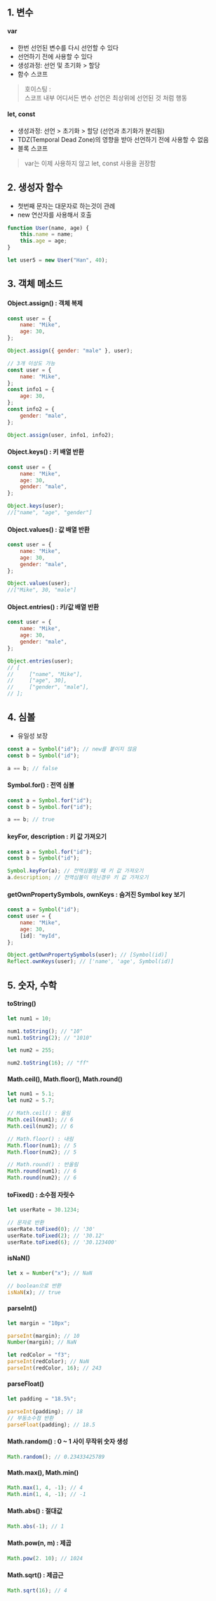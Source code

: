 ## 1. 변수

#### var

-   한번 선언된 변수를 다시 선언할 수 있다
-   선언하기 전에 사용할 수 있다
-   생성과정: 선언 및 초기화 > 할당
-   함수 스코프

> 호이스팅 :<br/>
> 스코프 내부 어디서든 변수 선언은 최상위에 선언된 것 처럼 행동

#### let, const

-   생성과정: 선언 > 초기화 > 할당 (선언과 초기화가 분리됨)
-   TDZ(Temporal Dead Zone)의 영향을 받아 선언하기 전에 사용할 수 없음
-   블록 스코프

> var는 이제 사용하지 않고 let, const 사용을 권장함

## 2. 생성자 함수

-   첫번째 문자는 대문자로 하는것이 관례
-   new 연산자를 사용해서 호출

```javascript
function User(name, age) {
    this.name = name;
    this.age = age;
}

let user5 = new User("Han", 40);
```

## 3. 객체 메소드

#### Object.assign() : 객체 복제

```javascript
const user = {
    name: "Mike",
    age: 30,
};

Object.assign({ gender: "male" }, user);

// 3개 이상도 가능
const user = {
    name: "Mike",
};
const info1 = {
    age: 30,
};
const info2 = {
    gender: "male",
};

Object.assign(user, info1, info2);
```

#### Object.keys() : 키 배열 반환

```javascript
const user = {
    name: "Mike",
    age: 30,
    gender: "male",
};

Object.keys(user);
//["name", "age", "gender"]
```

#### Object.values() : 값 배열 반환

```javascript
const user = {
    name: "Mike",
    age: 30,
    gender: "male",
};

Object.values(user);
//["Mike", 30, "male"]
```

#### Object.entries() : 키/값 배열 반환

```javascript
const user = {
    name: "Mike",
    age: 30,
    gender: "male",
};

Object.entries(user);
// [
//     ["name", "Mike"],
//     ["age", 30],
//     ["gender", "male"],
// ];
```

## 4. 심볼

-   유일성 보장

```javascript
const a = Symbol("id"); // new를 붙이지 않음
const b = Symbol("id");

a == b; // false
```

#### Symbol.for() : 전역 심볼

```javascript
const a = Symbol.for("id");
const b = Symbol.for("id");

a == b; // true
```

#### keyFor, description : 키 값 가져오기

```javascript
const a = Symbol.for("id");
const b = Symbol("id");

Symbol.keyFor(a); // 전역심볼일 때 키 값 가져오기
a.description; // 전역심볼이 아닌경우 키 값 가져오기
```

#### getOwnPropertySymbols, ownKeys : 숨겨진 Symbol key 보기

```javascript
const a = Symbol("id");
const user = {
    name: "Mike",
    age: 30,
    [id]: "myId",
};

Object.getOwnPropertySymbols(user); // [Symbol(id)]
Reflect.ownKeys(user); // ['name', 'age', Symbol(id)]
```

## 5. 숫자, 수학

#### toString()

```javascript
let num1 = 10;

num1.toString(); // "10"
num1.toString(2); // "1010"

let num2 = 255;

num2.toString(16); // "ff"
```

#### Math.ceil(), Math.floor(), Math.round()

```javascript
let num1 = 5.1;
let num2 = 5.7;

// Math.ceil() : 올림
Math.ceil(num1); // 6
Math.ceil(num2); // 6

// Math.floor() : 내림
Math.floor(num1); // 5
Math.floor(num2); // 5

// Math.round() : 반올림
Math.round(num1); // 6
Math.round(num2); // 6
```

#### toFixed() : 소수점 자릿수

```javascript
let userRate = 30.1234;

// 문자로 반환
userRate.toFixed(0); // '30'
userRate.toFixed(2); // '30.12'
userRate.toFixed(6); // '30.123400'
```

#### isNaN()

```javascript
let x = Number("x"); // NaN

// boolean으로 반환
isNaN(x); // true
```

#### parseInt()

```javascript
let margin = "10px";

parseInt(margin); // 10
Number(margin); // NaN

let redColor = "f3";
parseInt(redColor); // NaN
parseInt(redColor, 16); // 243
```

#### parseFloat()

```javascript
let padding = "18.5%";

parseInt(padding); // 18
// 부동소수점 반환
parseFloat(padding); // 18.5
```

#### Math.random() : 0 ~ 1 사이 무작위 숫자 생성

```javascript
Math.random(); // 0.23433425789
```

#### Math.max(), Math.min()

```javascript
Math.max(1, 4, -1); // 4
Math.min(1, 4, -1); // -1
```

#### Math.abs() : 절대값

```javascript
Math.abs(-1); // 1
```

#### Math.pow(n, m) : 제곱

```javascript
Math.pow(2. 10); // 1024
```

#### Math.sqrt() : 제곱근

```javascript
Math.sqrt(16); // 4
```
